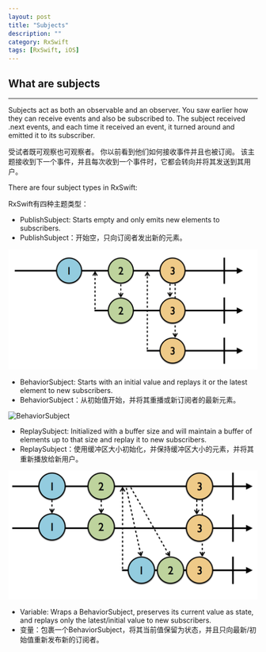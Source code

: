 ```yaml
---
layout: post
title: "Subjects"
description: ""
category: RxSwift
tags: [RxSwift, iOS]
---
```


## What are subjects
---

Subjects act as both an observable and an observer. You saw earlier how they can receive events and also be subscribed to. The subject received .next events, and each time it received an event, it turned around and emitted it to its subscriber.

受试者既可观察也可观察者。 你以前看到他们如何接收事件并且也被订阅。 该主题接收到下一个事件，并且每次收到一个事件时，它都会转向并将其发送到其用户。

There are four subject types in RxSwift:

RxSwift有四种主题类型：

* PublishSubject: Starts empty and only emits new elements to subscribers.
* PublishSubject：开始空，只向订阅者发出新的元素。

![PublishSubject](/assets/images/Rx/RxSwift/PublishSubject.png)

* BehaviorSubject: Starts with an initial value and replays it or the latest element to new subscribers.
* BehaviorSubject：从初始值开始，并将其重播或新订阅者的最新元素。

![BehaviorSubject](/assets/images/Rx/RxSwift/BehaviorSubject.png)

* ReplaySubject: Initialized with a buffer size and will maintain a buffer of elements up to that size and replay it to new subscribers.
* ReplaySubject：使用缓冲区大小初始化，并保持缓冲区大小的元素，并将其重新播放给新用户。

![ReplaySubject](/assets/images/Rx/RxSwift/ReplaySubject.png)

* Variable: Wraps a BehaviorSubject, preserves its current value as state, and replays only the latest/initial value to new subscribers.
* 变量：包裹一个BehaviorSubject，将其当前值保留为状态，并且只向最新/初始值重新发布新的订阅者。
